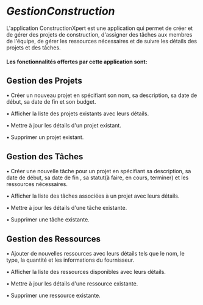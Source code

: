 # *GestionConstruction*
L'application ConstructionXpert est une application qui permet de créer et de gérer des projets de construction, d'assigner des tâches aux membres de l'équipe, de gérer les ressources nécessaires et de suivre les détails des projets et des tâches.
<h4>Les fonctionnalités offertes par cette application sont: </h4>

<h2>Gestion des Projets</h2>

• Créer un nouveau projet en spécifiant son nom, sa description, sa date de début, sa date de fin et son budget.

• Afficher la liste des projets existants avec leurs détails.

• Mettre à jour les détails d'un projet existant.

• Supprimer un projet existant.


<h2>Gestion des Tâches</h2>

• Créer une nouvelle tâche pour un projet en spécifiant sa description, sa date de début, sa date de fin , sa statut(à faire, en cours, terminer) et les ressources nécessaires.

• Afficher la liste des tâches associées à un projet avec leurs détails.

• Mettre à jour les détails d'une tâche existante.

• Supprimer une tâche existante.


<h2>Gestion des Ressources</h2>

• Ajouter de nouvelles ressources avec leurs détails tels que le nom, le type, la quantité et les informations du fournisseur.

• Afficher la liste des ressources disponibles avec leurs détails.

• Mettre à jour les détails d'une ressource existante.

• Supprimer une ressource existante.
